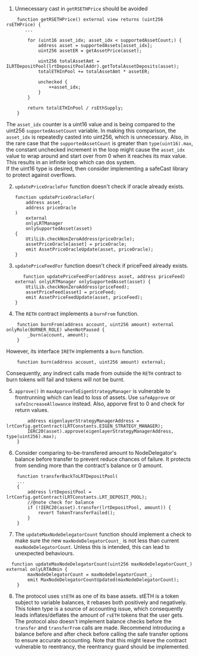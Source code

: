 1. Unnecessary cast in `getRSETHPrice` should be avoided 
```
    function getRSETHPrice() external view returns (uint256 rsETHPrice) {
       ...

        for (uint16 asset_idx; asset_idx < supportedAssetCount;) {
            address asset = supportedAssets[asset_idx];
            uint256 assetER = getAssetPrice(asset);

            uint256 totalAssetAmt = ILRTDepositPool(lrtDepositPoolAddr).getTotalAssetDeposits(asset);
            totalETHInPool += totalAssetAmt * assetER;

            unchecked {
                ++asset_idx;
            }
        }

        return totalETHInPool / rsEthSupply;
    }
```
The `asset_idx` counter is a uint16 value and is being compared to the uint256 `supportedAssetCount` variable. In making this comparison, the `asset_idx` is repeatedly casted into uint256, which is unnecessary. 
Also, in the rare case that the `supportedAssetCount` is greater than `type(uint16).max`, the constant unchecked increment in the loop might cause the `asset_idx` value to wrap around and start over from 0 when it reaches its max value. This results in an infinite loop which can dos system.  
If the uint16 type is desired, then consider implementing a safeCast library to protect against overflows. 

2. `updatePriceOracleFor` function doesn't check if oracle already exists.
    ```
    function updatePriceOracleFor(
        address asset,
        address priceOracle
    )
        external
        onlyLRTManager
        onlySupportedAsset(asset)
    {
        UtilLib.checkNonZeroAddress(priceOracle);
        assetPriceOracle[asset] = priceOracle;
        emit AssetPriceOracleUpdate(asset, priceOracle);
    }
    ```

3. `updatePriceFeedFor` function doesn't check if priceFeed already exists.
    ```
       function updatePriceFeedFor(address asset, address priceFeed) external onlyLRTManager onlySupportedAsset(asset) {
        UtilLib.checkNonZeroAddress(priceFeed);
        assetPriceFeed[asset] = priceFeed;
        emit AssetPriceFeedUpdate(asset, priceFeed);
    }

4. The `RETH` contract implements a `burnFrom` function.

```
    function burnFrom(address account, uint256 amount) external onlyRole(BURNER_ROLE) whenNotPaused {
        _burn(account, amount);
    }
```
However, its interface `IRETH` implements a `burn` function. 

```
    function burn(address account, uint256 amount) external;
```
Consequently, any indirect calls made from outside the `RETH` contract to burn tokens will fail and tokens will not be burnt.

5. `approve()` in `maxApproveToEigenStrategyManager` is vulnerable to frontrunning which can lead to loss of assets. Use `safeApprove` or `safeIncreaseAllowance` instead. Also, apporve first to 0 and check for return values.

```
        address eigenlayerStrategyManagerAddress = lrtConfig.getContract(LRTConstants.EIGEN_STRATEGY_MANAGER);
        IERC20(asset).approve(eigenlayerStrategyManagerAddress, type(uint256).max);
    }
```

6. Consider comparing to-be-transfered amount to NodeDelegator's balance before transfer to prevent reduce chances of failure.
It protects from sending more than the contract's balance or 0 amount.
```
    function transferBackToLRTDepositPool(
    ...
    {
        address lrtDepositPool = lrtConfig.getContract(LRTConstants.LRT_DEPOSIT_POOL);
        //@note check for balance
        if (!IERC20(asset).transfer(lrtDepositPool, amount)) {
            revert TokenTransferFailed();
        }
    }
```

7. The `updateMaxNodeDelegatorCount` function should implement a check to make sure the new `maxNodeDelegatorCount_` is not less than current `maxNodeDelegatorCount`. Unless this is intended, this can lead to unexpected behaviours.
```
  function updateMaxNodeDelegatorCount(uint256 maxNodeDelegatorCount_) external onlyLRTAdmin {
        maxNodeDelegatorCount = maxNodeDelegatorCount_;
        emit MaxNodeDelegatorCountUpdated(maxNodeDelegatorCount);
    }
```

8. The protocol uses `stETH` as one of its base assets. stETH is a token subject to variable balances, it rebases both positively and negatively. This token type is a source of accounting issue, which consequently leads inflates/deflates the amount of `rsETH` tokens that the user gets. The protocol also doesn't implement balance checks before the `transfer` and `transferFrom` calls are made. Recommend introducing a balance before and after check before calling the safe transfer options to ensure accurate accounting. Note that this might leave the contract vulnerable to reentrancy, the reentrancy guard should be implemented.